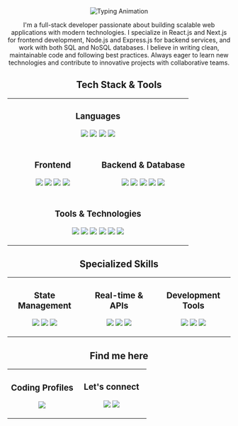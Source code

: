 <div align="center">
  <img src="https://readme-typing-svg.herokuapp.com?font=Fira+Code&weight=600&size=28&duration=3000&pause=1000&color=00D9FF&center=true&vCenter=true&width=600&height=60&lines=Raunak+Malhotra" alt="Typing Animation" />
</div>

<p align="center">
I'm a full-stack developer passionate about building scalable web applications with modern technologies. I specialize in React.js and Next.js for frontend development, Node.js and Express.js for backend services, and work with both SQL and NoSQL databases. I believe in writing clean, maintainable code and following best practices. Always eager to learn new technologies and contribute to innovative projects with collaborative teams.
</p>

<h2 align="center">Tech Stack & Tools</h2>

<table align="center">
  <tr>
    <td align="center" colspan="2">
      <h3>Languages</h3>
      <p>
        <a href="https://en.cppreference.com/w/c" target="_blank"><img src="https://skillicons.dev/icons?i=c" /></a>
        <a href="https://isocpp.org" target="_blank"><img src="https://skillicons.dev/icons?i=cpp" /></a>
        <a href="https://developer.mozilla.org/en-US/docs/Web/JavaScript" target="_blank"><img src="https://skillicons.dev/icons?i=js" /></a>
        <a href="https://www.typescriptlang.org/" target="_blank"><img src="https://skillicons.dev/icons?i=ts" /></a>
      </p>
    </td>
  </tr>
  <tr>
    <td align="center" width="50%">
      <h3>Frontend</h3>
      <p>
        <a href="https://reactjs.org" target="_blank"><img src="https://skillicons.dev/icons?i=react" /></a>
        <a href="https://nextjs.org" target="_blank"><img src="https://skillicons.dev/icons?i=nextjs" /></a>
        <a href="https://tailwindcss.com" target="_blank"><img src="https://skillicons.dev/icons?i=tailwind" /></a>
        <a href="https://redux-toolkit.js.org" target="_blank"><img src="https://skillicons.dev/icons?i=redux" /></a>
      </p>
    </td>
    <td align="center" width="50%">
      <h3>Backend & Database</h3>
      <p>
        <a href="https://nodejs.org" target="_blank"><img src="https://skillicons.dev/icons?i=nodejs" /></a>
        <a href="https://expressjs.com" target="_blank"><img src="https://skillicons.dev/icons?i=express" /></a>
        <a href="https://www.postgresql.org" target="_blank"><img src="https://skillicons.dev/icons?i=postgresql" /></a>
        <a href="https://www.mongodb.com" target="_blank"><img src="https://skillicons.dev/icons?i=mongodb" /></a>
        <a href="https://redis.io" target="_blank"><img src="https://skillicons.dev/icons?i=redis" /></a>
      </p>
    </td>
  </tr>
  <tr>
    <td colspan="2" align="center">
      <h3>Tools & Technologies</h3>
      <p>
        <a href="https://git-scm.com" target="_blank"><img src="https://skillicons.dev/icons?i=git" /></a>
        <a href="https://www.docker.com" target="_blank"><img src="https://skillicons.dev/icons?i=docker" /></a>
        <a href="https://www.linux.org" target="_blank"><img src="https://skillicons.dev/icons?i=linux" /></a>
        <a href="https://www.postman.com" target="_blank"><img src="https://skillicons.dev/icons?i=postman" /></a>
        <a href="https://vercel.com" target="_blank"><img src="https://skillicons.dev/icons?i=vercel" /></a>
        <a href="https://stripe.com" target="_blank"><img src="https://img.shields.io/badge/Stripe-008CDD?style=for-the-badge&logo=stripe&logoColor=white" /></a>
      </p>
    </td>
  </tr>
</table>

<h2 align="center">Specialized Skills</h2>

<table align="center">
  <tr>
    <td width="33%" align="center">
      <h3>State Management</h3>
      <p>
        <img src="https://img.shields.io/badge/Redux_Toolkit-593D88?style=for-the-badge&logo=redux&logoColor=white" />
        <img src="https://img.shields.io/badge/Zustand-000000?style=for-the-badge&logo=react&logoColor=white" />
        <img src="https://img.shields.io/badge/Recoil-3578E5?style=for-the-badge&logo=recoil&logoColor=white" />
      </p>
    </td>
    <td width="33%" align="center">
      <h3>Real-time & APIs</h3>
      <p>
        <img src="https://img.shields.io/badge/WebSocket-000000?style=for-the-badge&logo=websocket&logoColor=white" />
        <img src="https://img.shields.io/badge/WebRTC-333333?style=for-the-badge&logo=webrtc&logoColor=white" />
        <img src="https://img.shields.io/badge/REST_API-02569B?style=for-the-badge&logo=rest&logoColor=white" />
      </p>
    </td>
    <td width="33%" align="center">
      <h3>Development Tools</h3>
      <p>
        <img src="https://img.shields.io/badge/TurboRepo-000000?style=for-the-badge&logo=turborepo&logoColor=white" />
        <img src="https://img.shields.io/badge/JWT-000000?style=for-the-badge&logo=jsonwebtokens&logoColor=white" />
        <img src="https://img.shields.io/badge/Zod-3E67B1?style=for-the-badge&logo=zod&logoColor=white" />
      </p>
    </td>
  </tr>
</table>

<h2 align="center">Find me here</h2>

<table align="center">
  <tr>
    <td width="50%" align="center">
      <h3>Coding Profiles</h3>
      <p>
        <a href="https://leetcode.com/u/Ronnie162004/"><img src="https://img.shields.io/badge/LeetCode-000000?style=for-the-badge&logo=LeetCode&logoColor=#d16c06" /></a>
      </p>
    </td>
    <td width="50%" align="center">
      <h3>Let's connect</h3>
      <p>
        <a href="https://www.linkedin.com/in/raunak-malhotra-6403862a5/"><img src="https://img.shields.io/badge/LinkedIn-0077B5?style=for-the-badge&logo=linkedin&logoColor=white" /></a>
        <a href="mailto:rm1273503@gmail.com"><img src="https://img.shields.io/badge/Gmail-D14836?style=for-the-badge&logo=gmail&logoColor=white" /></a>
      </p>
    </td>
  </tr>
</table>
